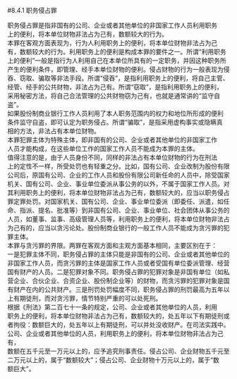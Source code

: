 #8.4.1 职务侵占罪
<p>职务侵占罪是指非国有的公司、企业或者其他单位的非国家工作人员利用职务<br />
      上的便利，将本单位财物非法占为己有，数额较大的行为。<br />
      本罪在客观方面表现为，行为人利用职务上的便利，将本单位财物非法占为己<br />
      有，数额较大的行为。利用职务上的便利是构成本罪的要件之一。所谓“利用职务<br />
      上的便利”一般是指行为人利用自己在本单位所具有的一定职务，并因这种职务所<br />
      产生的便利条件，即管理、经手本单位财物的便利。侵占财物的行为一般表现为侵<br />
      吞、窃取、骗取等非法手段。所谓“侵吞”，是指利用职务上的便利，将自己主管、<br />
      经管、经手的公共财物，非法占为己有。所谓“窃取”，是指利用职务上的便利，<br />
      采用秘密方法，将自己合法管理的公共财物窃为己有，也就是通常讲的“监守自盗”。<br />
      如果股份制商业银行工作人员利用了本人职务范围内的权力和地位所形成的便利<br />
      条件监守自盗，即可认定为职务侵占。所谓“骗取”，是指采用虚构事实或隐瞒真<br />
      相的方法，非法占有本单位财物。<br />
      本罪犯罪主体为特殊主体，即非国有的公司、企业或者其他单位的非国家工作<br />
      人员才能构成，在这些单位工作的国家工作人员不能成为本罪的主体。<br />
      值得注意的是，由于人员身份不同，同样的非法占有本单位财物的行为在刑法<br />
      上的定性不一样，所受处罚也有轻重之分。比如，国有公司、企业改制为股份有限<br />
      公司后，原国有公司、企业的工作人员和股份有限公司新任命的人员中，除受国家<br />
      机关、国有公司、企业、事业单位委派从事公务的以外，不属于国家工作人员。对<br />
      其利用职务上的便利，将本单位财物非法占为己有，数额较大的，应当以职务侵占<br />
      罪定罪处罚。对国家机关、国有公司、企业、事业单位委派（即委任、派遣，如任<br />
      命、指派、提名、批准等）到非国有公司、企业、事业单位、社会团体从事公务的<br />
      人员，如董事、监事、高级管理人员等，利用职务上的便利，将本单位财物非法占<br />
      为己有的，应当以贪污论处。股份制商业银行的一般工作人员不能成为贪污罪的犯<br />
      罪主体。<br />
      本罪与贪污罪的界限。两罪在客观方面和主观方面基本相同，主要区别在于：<br />
      一是犯罪主体不同，职务侵占罪的主体只能是非国有的公司、企业或者其他单位的<br />
      非国家工作人员，而贪污罪的主体是国家工作人员或者受国有单位委派管理、经营<br />
      国有财产的人员。二是犯罪对象不同。职务侵占罪的犯罪对象是非国有单位（如私<br />
      营企业、合伙企业、合资企业、股份制企业等）的财物，而贪污罪的犯罪对象是国<br />
      有财产在内的公共财产。三是刑罚处罚幅度不同，职务侵占罪的刑罚最高为五年以<br />
      上有期徒刑，而对贪污罪，情节特别严重的可以处死刑。<br />
      根据《刑法》第二百七十一条的规定，公司、企业或者其他单位的人员，利用<br />
      职务上的便利，将本单位财物非法占为己有，数额较大的，处五年以下有期徒刑或<br />
      者拘役：数额巨大的，处五年以上有期徒刑，可以并处没收财产。在司法实践中。<br />
      公司、企业或者其他单位的人员，利用职务上的便利，将本单位财物非法占为己有，<br />
      数额在五千元至一万元以上的，应予追究刑事责任。侵占公司、企业财物五千元至<br />
      二万元以上的，属于“数额较大”；侵占公司、企业财物十万元以上的，属于“数<br />
      额巨大”。<br />
    </p>